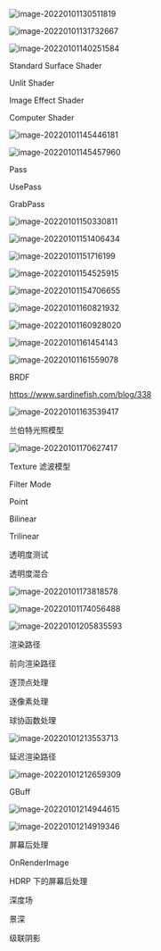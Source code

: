 ![image-20220101130511819](Shader%E5%85%A5%E9%97%A8%E7%B2%BE%E8%A6%81.assets/image-20220101130511819.png)

![image-20220101131732667](Shader%E5%85%A5%E9%97%A8%E7%B2%BE%E8%A6%81.assets/image-20220101131732667.png)

![image-20220101140251584](Shader%E5%85%A5%E9%97%A8%E7%B2%BE%E8%A6%81.assets/image-20220101140251584.png)

Standard Surface Shader

Unlit Shader

Image Effect Shader

Computer Shader



![image-20220101145446181](Shader%E5%85%A5%E9%97%A8%E7%B2%BE%E8%A6%81.assets/image-20220101145446181.png)

![image-20220101145457960](Shader%E5%85%A5%E9%97%A8%E7%B2%BE%E8%A6%81.assets/image-20220101145457960.png)

Pass

UsePass

GrabPass

![image-20220101150330811](Shader%E5%85%A5%E9%97%A8%E7%B2%BE%E8%A6%81.assets/image-20220101150330811.png)

![image-20220101151406434](Shader%E5%85%A5%E9%97%A8%E7%B2%BE%E8%A6%81.assets/image-20220101151406434.png)

![image-20220101151716199](Shader%E5%85%A5%E9%97%A8%E7%B2%BE%E8%A6%81.assets/image-20220101151716199.png)

![image-20220101154525915](Shader%E5%85%A5%E9%97%A8%E7%B2%BE%E8%A6%81.assets/image-20220101154525915.png)

![image-20220101154706655](Shader%E5%85%A5%E9%97%A8%E7%B2%BE%E8%A6%81.assets/image-20220101154706655.png)

![image-20220101160821932](Shader%E5%85%A5%E9%97%A8%E7%B2%BE%E8%A6%81.assets/image-20220101160821932.png)

![image-20220101160928020](Shader%E5%85%A5%E9%97%A8%E7%B2%BE%E8%A6%81.assets/image-20220101160928020.png)

![image-20220101161454143](Shader%E5%85%A5%E9%97%A8%E7%B2%BE%E8%A6%81.assets/image-20220101161454143.png)

![image-20220101161559078](Shader%E5%85%A5%E9%97%A8%E7%B2%BE%E8%A6%81.assets/image-20220101161559078.png)





BRDF

https://www.sardinefish.com/blog/338



![image-20220101163539417](Shader%E5%85%A5%E9%97%A8%E7%B2%BE%E8%A6%81.assets/image-20220101163539417.png)





兰伯特光照模型

![image-20220101170627417](Shader%E5%85%A5%E9%97%A8%E7%B2%BE%E8%A6%81.assets/image-20220101170627417.png)





Texture  滤波模型

Filter Mode

Point

Bilinear

Trilinear



透明度测试

透明度混合



![image-20220101173818578](Shader%E5%85%A5%E9%97%A8%E7%B2%BE%E8%A6%81.assets/image-20220101173818578.png)

![image-20220101174056488](Shader%E5%85%A5%E9%97%A8%E7%B2%BE%E8%A6%81.assets/image-20220101174056488.png)

![image-20220101205835593](Shader入门精要.assets/image-20220101205835593.png)





渲染路径

前向渲染路径

逐顶点处理

逐像素处理

球协函数处理

![image-20220101213553713](Shader入门精要.assets/image-20220101213553713.png)

延迟渲染路径

![image-20220101212659309](Shader入门精要.assets/image-20220101212659309.png)



GBuff

![image-20220101214944615](Shader入门精要.assets/image-20220101214944615.png)

![image-20220101214919346](Shader入门精要.assets/image-20220101214919346.png)





屏幕后处理

OnRenderImage



HDRP 下的屏幕后处理





深度场

景深



级联阴影

